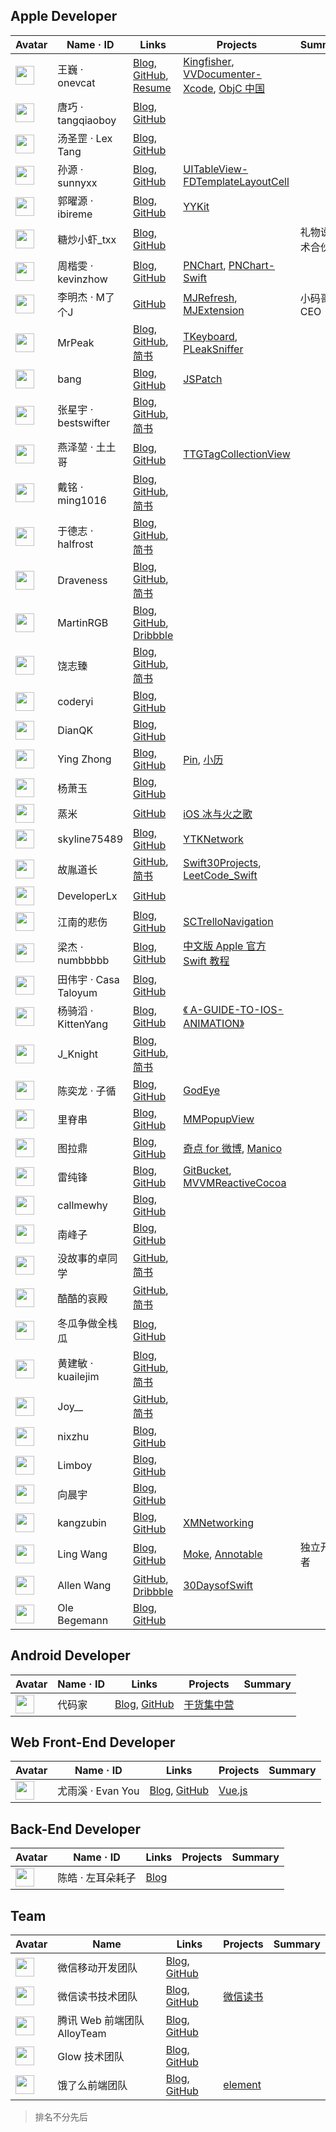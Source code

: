 ## Apple Developer

Avatar  | Name · ID | Links | Projects | Summary |
------- | --------- | ----- | -------- | ------- |
<img src="https://avatars2.githubusercontent.com/u/1019875?v=3&s=460" width="30" height="30">  | 王巍 · onevcat | [Blog](http://onevcat.com/#blog), [GitHub](https://github.com/onevcat), [Resume](https://onev.cat) | [Kingfisher](https://github.com/onevcat/kingfisher), [VVDocumenter-Xcode](https://github.com/onevcat/VVDocumenter-Xcode), [ObjC 中国](https://objccn.io) |
<img src="https://avatars1.githubusercontent.com/u/733097?v=3&s=460" width="30" height="30"> | 唐巧 · tangqiaoboy | [Blog](http://blog.devtang.com/), [GitHub](https://github.com/tangqiaoboy) |
<img src="https://avatars1.githubusercontent.com/u/219689?v=3&s=460" width="30" height="30"> | 汤圣罡 · Lex Tang | [Blog](http://lexrus.com/), [GitHub](https://github.com/lexrus) |
<img src="https://avatars0.githubusercontent.com/u/2410234?v=3&s=460" width="30" height="30"> | 孙源 · sunnyxx | [Blog](http://blog.sunnyxx.com/), [GitHub](https://github.com/sunnyxx) | [UITableView-FDTemplateLayoutCell](https://github.com/forkingdog/UITableView-FDTemplateLayoutCell)
<img src="https://avatars2.githubusercontent.com/u/839283?v=3&s=460" width="30" height="30"> | 郭曜源 · ibireme | [Blog](http://blog.ibireme.com), [GitHub](https://github.com/ibireme) | [YYKit](https://github.com/ibireme/YYKit)
<img src="https://avatars0.githubusercontent.com/u/1753142?v=3&s=460" width="30" height="30"> | 糖炒小虾_txx | [Blog](http://blog.txx.im/), [GitHub](https://github.com/rpplusplus) | | 礼物说技术合伙人
<img src="https://avatars3.githubusercontent.com/u/1156192?v=3&s=460" width="30" height="30"> | 周楷雯 · kevinzhow | [Blog](http://blog.zhowkev.in/), [GitHub](https://github.com/kevinzhow) | [PNChart](https://github.com/kevinzhow/PNChart), [PNChart-Swift](https://github.com/kevinzhow/PNChart-Swift)
<img src="https://avatars3.githubusercontent.com/u/3817366?v=3&s=460" width="30" height="30"> | 李明杰 · M了个J | [GitHub](https://github.com/CoderMJLee) | [MJRefresh](https://github.com/CoderMJLee/MJRefresh), [MJExtension](https://github.com/CoderMJLee/MJExtension) | 小码哥 CEO
<img src="https://avatars2.githubusercontent.com/u/5007149?v=3&s=460" width="30" height="30"> | MrPeak | [Blog](http://mrpeak.cn), [GitHub](https://github.com/music4kid), [简书](http://www.jianshu.com/u/abc64388ba76) | [TKeyboard](http://mrpeak.cn/product.html), [PLeakSniffer](https://github.com/music4kid/PLeakSniffer) |
<img src="https://avatars3.githubusercontent.com/u/329480?v=3&s=460" width="30" height="30"> | bang | [Blog](http://blog.cnbang.net), [GitHub](https://github.com/bang590) | [JSPatch](https://github.com/bang590/JSPatch)
<img src="https://avatars2.githubusercontent.com/u/8394612?v=3&s=460" width="30" height="30"> | 张星宇 · bestswifter | [Blog](https://www.bestswifter.com), [GitHub](https://github.com/bestswifter), [简书](http://www.jianshu.com/u/3e55748920d2) |
<img src="https://avatars1.githubusercontent.com/u/5687881?v=3&s=460" width="30" height="30"> | 燕泽堃 · 土土哥 | [Blog](http://tutuge.me), [GitHub](https://github.com/zekunyan) | [TTGTagCollectionView](https://github.com/zekunyan/TTGTagCollectionView)
<img src="https://avatars0.githubusercontent.com/u/251980?v=3&s=460" width="30" height="30"> | 戴铭 · ming1016 | [Blog](http://www.starming.com/), [GitHub](https://github.com/ming1016), [简书](http://www.jianshu.com/u/9a4903d7e3d1) |
<img src="https://avatars0.githubusercontent.com/u/10825609?v=3&s=460" width="30" height="30"> | 于德志 · halfrost | [Blog](https://www.halfrost.com), [GitHub](https://github.com/halfrost), [简书](http://www.jianshu.com/u/12201cdd5d7a) |
<img src="https://avatars3.githubusercontent.com/u/6493255?v=3&s=460" width="30" height="30"> | Draveness | [Blog](http://draveness.me/), [GitHub](https://github.com/draveness), [简书](http://www.jianshu.com/u/f6a6e56e261e) |
<img src="https://avatars2.githubusercontent.com/u/7036706?v=3&s=460" width="30" height="30"> | MartinRGB | [Blog](http://www.martinrgb.com/blog/), [GitHub](https://github.com/MartinRGB), [Dribbble](https://dribbble.com/MartinRGB) |
<img src="https://avatars0.githubusercontent.com/u/10378703?v=3&s=460" width="30" height="30"> | 饶志臻 | [Blog](http://raozhizhen.com/), [GitHub](https://github.com/raozhizhen), [简书](http://www.jianshu.com/u/263107bb1199) |
<img src="https://avatars0.githubusercontent.com/u/10682908?v=3&s=460" width="30" height="30"> | coderyi | [Blog](http://coderyi.com/), [GitHub](https://github.com/coderyi) |
<img src="https://avatars0.githubusercontent.com/u/10829914?v=3&s=460" width="30" height="30"> | DianQK | [Blog](http://blog.dianqk.org/), [GitHub](https://github.com/DianQK) |
<img src="https://avatars1.githubusercontent.com/u/6745066?v=3&s=460" width="30" height="30"> | Ying Zhong | [Blog](http://ioszen.com), [GitHub](https://github.com/cyanzhong) | [Pin](https://itunes.apple.com/cn/app/pin-clipboard-extension/id1039643846?l=en&mt=8), [小历](https://itunes.apple.com/cn/app/xiao-li-zui-mei-tong-zhi-zhong/id1031088612?l=en&mt=8)
<img src="https://avatars0.githubusercontent.com/u/433320?v=3&s=460" width="30" height="30"> | 杨萧玉 | [Blog](http://yulingtianxia.com/), [GitHub](https://github.com/yulingtianxia) |
<img src="https://avatars0.githubusercontent.com/u/2987353?v=3&s=460" width="30" height="30"> | 蒸米 | [GitHub](https://github.com/zhengmin1989) | [iOS 冰与火之歌](https://github.com/zhengmin1989/iOS_ICE_AND_FIRE)
<img src="https://avatars3.githubusercontent.com/u/4710575?v=3&s=400" width="30" height="30"> | skyline75489 | [Blog](https://skyline75489.github.io/), [GitHub](https://github.com/skyline75489) | [YTKNetwork](https://github.com/yuantiku/YTKNetwork)
<img src="https://avatars3.githubusercontent.com/u/3916492?v=3&s=460" width="30" height="30"> | 故胤道长 | [GitHub](https://github.com/soapyigu), [简书](http://www.jianshu.com/u/8d5b91490ca5) | [Swift30Projects](https://github.com/soapyigu/Swift30Projects), [LeetCode_Swift](https://github.com/soapyigu/LeetCode_Swift)
<img src="https://avatars3.githubusercontent.com/u/9565461?v=3&s=460" width="30" height="30"> | DeveloperLx | [GitHub](https://github.com/DeveloperLx) |
<img src="https://avatars2.githubusercontent.com/u/10103766?v=3&s=460" width="30" height="30"> | 江南的悲伤 | [Blog](http://sergiochan.xyz/), [GitHub](https://github.com/SergioChan) | [SCTrelloNavigation](https://github.com/SergioChan/SCTrelloNavigation)
<img src="https://avatars2.githubusercontent.com/u/2572987?v=3&s=460" width="30" height="30"> | 梁杰 · numbbbbb | [Blog](http://numbbbbb.com/), [GitHub](https://github.com/numbbbbb) | [中文版 Apple 官方 Swift 教程](https://github.com/numbbbbb/the-swift-programming-language-in-chinese)
<img src="https://avatars1.githubusercontent.com/u/1005781?v=3&s=460" width="30" height="30"> | 田伟宇 · Casa Taloyum | [Blog](https://casatwy.com), [GitHub](https://github.com/casatwy) |
<img src="https://avatars2.githubusercontent.com/u/5517281?v=3&s=460" width="30" height="30"> | 杨骑滔 · KittenYang | [Blog](http://kittenyang.com), [GitHub](https://github.com/KittenYang) | [《 A-GUIDE-TO-IOS-ANIMATION》](http://book.kittenyang.com/) |
<img src="https://avatars0.githubusercontent.com/u/12953705?v=3&s=460" width="30" height="30"> | J_Knight | [Blog](https://knightsj.github.io/), [GitHub](https://github.com/knightsj), [简书](http://www.jianshu.com/subscriptions#/subscriptions/768084/user) |
<img src="https://avatars3.githubusercontent.com/u/6824547?v=3&s=460" width="30" height="30"> | 陈奕龙 · 子循 | [Blog](http://zixun.github.io), [GitHub](https://github.com/zixun) | [GodEye](https://github.com/zixun/GodEye) |
<img src="https://avatars0.githubusercontent.com/u/878260?v=3&s=460" width="30" height="30"> | 里脊串 | [Blog](http://adad184.com), [GitHub](https://github.com/adad184) | [MMPopupView](https://github.com/adad184/MMPopupView) |
<img src="https://avatars1.githubusercontent.com/u/35811?v=3&s=460" width="30" height="30"> | 图拉鼎 | [Blog](https://imtx.me), [GitHub](https://github.com/tualatrix) | [奇点 for 微博](https://itunes.apple.com/app/id947792507), [Manico](https://manico.im) |
<img src="https://avatars2.githubusercontent.com/u/5253662?v=3&s=460" width="30" height="30"> | 雷纯锋 | [Blog](http://blog.leichunfeng.com), [GitHub](https://github.com/leichunfeng) | [GitBucket](https://itunes.apple.com/cn/app/id961330940?mt=8), [MVVMReactiveCocoa](https://github.com/leichunfeng/MVVMReactiveCocoa) | |
<img src="https://avatars1.githubusercontent.com/u/6276527?v=3&s=460" width="30" height="30"> | callmewhy | [Blog](http://blog.callmewhy.com/), [GitHub](https://github.com/callmewhy) |
<img src="https://avatars0.githubusercontent.com/u/7688757?v=3&s=460" width="30" height="30"> | 南峰子 | [Blog](http://southpeak.github.io), [GitHub](https://github.com/southpeak) |
<img src="https://avatars3.githubusercontent.com/u/6942765?v=3&s=460" width="30" height="30"> | 没故事的卓同学 | [GitHub](https://github.com/lacklock), [简书](http://www.jianshu.com/u/88a056103c02) |
<img src="https://avatars0.githubusercontent.com/u/7285119?v=3&s=460" width="30" height="30"> | 酷酷的哀殿 | [GitHub](https://github.com/sunbohong), [简书](http://www.jianshu.com/u/486bf26e8dce) |
<img src="https://avatars3.githubusercontent.com/u/7804535?v=3&s=460" width="30" height="30"> | 冬瓜争做全栈瓜 | [Blog](http://www.desgard.com), [GitHub](https://github.com/Desgard) |
<img src="https://avatars3.githubusercontent.com/u/8857869?v=3&s=460" width="30" height="30"> | 黄建敏 · kuailejim | [Blog](http://kuailejim.com/#blog), [GitHub](https://github.com/kuailejim), [简书](http://www.jianshu.com/users/40e4dced948f) |
<img src="https://avatars1.githubusercontent.com/u/7369112?v=3&s=460" width="30" height="30"> | Joy__ | [GitHub](https://github.com/joy0304), [简书](http://www.jianshu.com/u/9c51a213b02e) |
<img src="https://avatars1.githubusercontent.com/u/435208?v=3&s=460" width="30" height="30"> | nixzhu | [Blog](https://github.com/nixzhu/dev-blog), [GitHub](https://github.com/nixzhu) |
<img src="https://avatars2.githubusercontent.com/u/35974?v=3&s=460" width="30" height="30"> | Limboy | [Blog](http://limboy.me), [GitHub](https://github.com/lzyy) |
<img src="https://avatars1.githubusercontent.com/u/4186501?v=3&s=460" width="30" height="30"> | 向晨宇 | [Blog](http://www.iosxxx.com), [GitHub](https://github.com/xcysuccess) |
<img src="https://avatars2.githubusercontent.com/u/5554471?v=3&s=460" width="30" height="30"> | kangzubin | [Blog](https://kangzubin.com/), [GitHub](https://github.com/kangzubin) | [XMNetworking](https://github.com/kangzubin/XMNetworking) |
<img src="https://avatars1.githubusercontent.com/u/100976?v=3&s=460" width="30" height="30"> | Ling Wang | [Blog](http://wangling.me/), [GitHub](https://github.com/an0) | [Moke](http://moke.com/moke), [Annotable](http://moke.com/annotable/) | 独立开发者 |
<img src="https://avatars2.githubusercontent.com/u/698982?v=3&s=460" width="30" height="30"> | Allen Wang | [GitHub](https://github.com/allenwong), [Dribbble](https://dribbble.com/openallen) | [30DaysofSwift](https://github.com/allenwong/30DaysofSwift) |
<img src="https://avatars3.githubusercontent.com/u/5010?v=3&s=460" width="30" height="30"> | Ole Begemann | [Blog](http://oleb.net/), [GitHub](https://github.com/ole) |

## Android Developer

Avatar  | Name · ID | Links | Projects | Summary |
------- | --------- | ----- | -------- | ------- |
<img src="https://avatars3.githubusercontent.com/u/2503423?v=3&s=460" width="30" height="30"> | 代码家 | [Blog](https://daimajia.com), [GitHub](https://github.com/daimajia) | [干货集中营](http://gank.io) |

## Web Front-End Developer

Avatar  | Name · ID | Links | Projects | Summary |
------- | --------- | ----- | -------- | ------- |
<img src="https://avatars3.githubusercontent.com/u/499550?v=3&s=460" width="30" height="30"> | 尤雨溪 · Evan You | [Blog](), [GitHub](https://github.com/yyx990803) | [Vue.js](https://vuejs.org) |

## Back-End Developer

Avatar  | Name · ID | Links | Projects | Summary |
------- | --------- | ----- | -------- | ------- |
<img src="http://coolshell.cn//wp-content/uploads/2011/03/me.jpg" width="30" height="30"> | 陈皓 · 左耳朵耗子 | [Blog](http://coolshell.cn) |

## Team
Avatar  | Name | Links | Projects | Summary |
------- | ---- | ----- | -------- | ------- |
<img src="https://avatars2.githubusercontent.com/u/15773192?v=3&s=200" width="30" height="30"> | 微信移动开发团队 | [Blog](https://github.com/WeMobileDev/article), [GitHub](https://github.com/WeMobileDev) |
<img src="https://avatars3.githubusercontent.com/u/17025155?v=3&s=460" width="30" height="30"> | 微信读书技术团队 | [Blog](http://wereadteam.github.io), [GitHub](https://github.com/wereadteam) | [微信读书](http://weread.qq.com)
<img src="https://avatars2.githubusercontent.com/u/1503033?v=3&s=200" width="30" height="30"> | 腾讯 Web 前端团队 AlloyTeam | [Blog](http://www.alloyteam.com/), [GitHub](https://github.com/AlloyTeam) | | |
<img src="https://avatars3.githubusercontent.com/u/11436486?v=3&s=200" width="30" height="30"> | Glow 技术团队 | [Blog](http://tech.glowing.com/cn/), [GitHub](https://github.com/Glow-Inc) |
<img src="https://avatars0.githubusercontent.com/u/12810740?v=3&s=200" width="30" height="30"> | 饿了么前端团队 | [Blog](https://fe.ele.me/), [GitHub](https://github.com/ElemeFE) | [element](https://github.com/ElemeFE/element) |

> 排名不分先后

<!--<img src="" width="30" height="30"> | · | [Blog](), [GitHub]() |
<img src="" width="30" height="30"> | · | [Blog](), [GitHub]() |
<img src="" width="30" height="30"> | · | [Blog](), [GitHub]() |
<img src="" width="30" height="30"> | · | [Blog](), [GitHub]() |
<img src="" width="30" height="30"> | · | [Blog](), [GitHub]() |
<img src="" width="30" height="30"> | · | [Blog](), [GitHub]() |
<img src="" width="30" height="30"> | · | [Blog](), [GitHub]() |
<img src="" width="30" height="30"> | · | [Blog](), [GitHub]() |-->